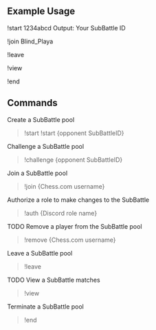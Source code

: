 ## Example Usage

!start 1234abcd
Output: Your SubBattle ID

!join Blind_Playa

!leave

!view

!end

## Commands

Create a SubBattle pool
> !start
> !start {opponent SubBattleID}

Challenge a SubBattle pool
> !challenge {opponent SubBattleID}

Join a SubBattle pool
> !join {Chess.com username}

Authorize a role to make changes to the SubBattle
> !auth {Discord role name}

TODO
Remove a player from the SubBattle pool
> !remove {Chess.com username} 

Leave a SubBattle pool
> !leave

TODO
View a SubBattle matches
> !view

Terminate a SubBattle pool
> !end